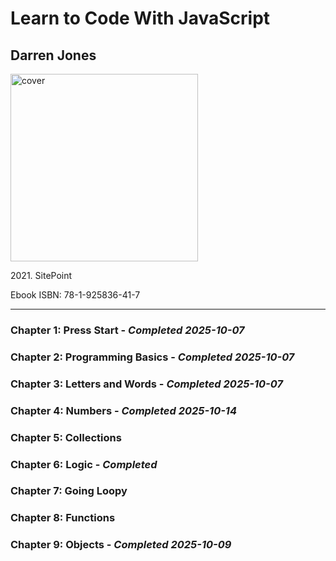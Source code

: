 <h1>Learn to Code With JavaScript</h1>
<h2>Darren Jones</h2>
<img src="https://images-na.ssl-images-amazon.com/images/S/compressed.photo.goodreads.com/books/1617713500i/57633238.jpg" height="300px" alt="cover">
<p>2021. SitePoint</p>
<p>Ebook ISBN: 78-1-925836-41-7</p>
<hr>
<h3>Chapter 1: Press Start - <em>Completed 2025-10-07</em></h3>
<h3>Chapter 2: Programming Basics - <em>Completed 2025-10-07</em></h3>
<h3>Chapter 3: Letters and Words - <em>Completed 2025-10-07</em></h3>
<h3>Chapter 4: Numbers - <em>Completed 2025-10-14</em></h3>
<h3>Chapter 5: Collections</h3>
<h3>Chapter 6: Logic - <em>Completed</em></h3>
<h3>Chapter 7: Going Loopy</h3>
<h3>Chapter 8: Functions</h3>
<h3>Chapter 9: Objects - <em>Completed 2025-10-09</em></h3>

